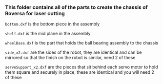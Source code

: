### This folder contains all of the parts to create the chassis of Roversa for laser cutting

`bottom.dxf` is the bottom piece in the assembly

`shelf.dxf` is the mid plane in the assembly

`wheelBase.dxf` is the part that holds the ball bearing assembly to the chassis

`side_x2.dxf` are the sides of the robot, they are identical and can be mirrored so that the finish on the robot is similar, need 2 of these

`servoSupport_x2.dxf` are the pieces that sit behind each servo motor to hold them square and securely in place, these are identical and you will need 2 of these
